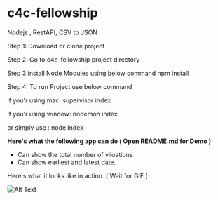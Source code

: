 # c4c-fellowship
Nodejs , RestAPI, CSV to JSON


Step 1: Download or clone project

Step 2: Go to c4c-fellowship project directory

Step 3:install Node Modules using below command
 npm install

Step 4: To run Project use below command

if you'r using mac: supervisor index

if you'r using window:  nodemon index

or simply use : node index


**Here's what the following app can do  ( Open README.md for Demo )**

* Can show the total number of viloations
* Can show earliest and latest date.



Here's what it looks like in action. ( Wait for GIF )

![Alt Text](https://github.com/hrkbrahmbhatt/c4c-fellowship/blob/master/c4c.gif)
